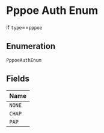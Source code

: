 
# Pppoe Auth Enum

if `type`==`pppoe`

## Enumeration

`PppoeAuthEnum`

## Fields

| Name |
|  --- |
| `NONE` |
| `CHAP` |
| `PAP` |

